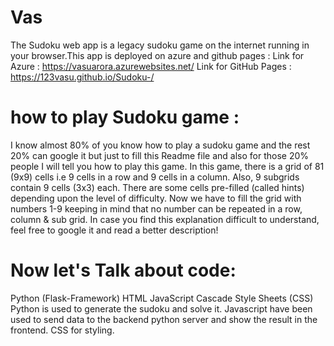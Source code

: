 # Vas
The Sudoku web app is a legacy sudoku game on the internet running in your browser.This app is deployed on azure and github pages : 
Link for Azure :
https://vasuarora.azurewebsites.net/
Link for GitHub Pages : 
https://123vasu.github.io/Sudoku-/

# how to play Sudoku game : 
I know almost 80% of you know how to play a sudoku game and the rest 20% can google it but just to fill this Readme file and also for those 20% people I will tell you how to play this game. In this game, there is a grid of 81 (9x9) cells i.e 9 cells in a row and 9 cells in a column. Also, 9 subgrids contain 9 cells (3x3) each. There are some cells pre-filled (called hints) depending upon the level of difficulty. Now we have to fill the grid with numbers 1-9 keeping in mind that no number can be repeated in a row, column & sub grid. In case you find this explanation difficult to understand, feel free to google it and read a better description!

# Now let's Talk about code: 
Python (Flask-Framework)
HTML
JavaScript 
Cascade Style Sheets (CSS)
Python is used to generate the sudoku and solve it.
Javascript have been used to send data to the backend python server and show the result in the frontend.
CSS for styling.
